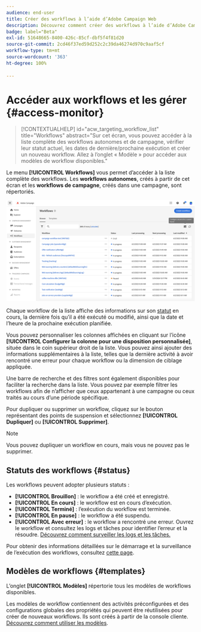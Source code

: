 ```yaml
---
audience: end-user
title: Créer des workflows à l’aide d’Adobe Campaign Web
description: Découvrez comment créer des workflows à l’aide d’Adobe Campaign Web.
badge: label="Beta"
exl-id: 51648665-8400-426c-85cf-dbf5f4f81d20
source-git-commit: 2cd46f37ed59d252c2c39da46274d970c9aaf5cf
workflow-type: tm+mt
source-wordcount: '363'
ht-degree: 100%

---
```


# Accéder aux workflows et les gérer {#access-monitor}

>[!CONTEXTUALHELP]
>id="acw_targeting_workflow_list"
>title="Workflows"
>abstract="Sur cet écran, vous pouvez accéder à la liste complète des workflows autonomes et de campagne, vérifier leur statut actuel, les dates de dernière/prochaine exécution et créer un nouveau workflow. Allez à l’onglet « Modèle » pour accéder aux modèles de workflow disponibles."

Le menu **[!UICONTROL Workflows]** vous permet d’accéder à la liste complète des workflows. Les **workflows autonomes**, créés à partir de cet écran et les **workflows de campagne**, créés dans une campagne, sont répertoriés.

![](assets/workflow-list.png)

Chaque workflow de la liste affiche des informations sur son [statut](#status) en cours, la dernière fois qu’il a été exécuté ou modifié, ainsi que la date et l’heure de la prochaine exécution planifiée.

Vous pouvez personnaliser les colonnes affichées en cliquant sur l’icône **[!UICONTROL Configurer la colonne pour une disposition personnalisée]**, située dans le coin supérieur droit de la liste. Vous pouvez ainsi ajouter des informations supplémentaires à la liste, telles que la dernière activité à avoir rencontré une erreur pour chaque workflow ou la dimension de ciblage appliquée.

Une barre de recherche et des filtres sont également disponibles pour faciliter la recherche dans la liste. Vous pouvez par exemple filtrer les workflows afin de n’afficher que ceux appartenant à une campagne ou ceux traités au cours d’une période spécifique.

Pour dupliquer ou supprimer un workflow, cliquez sur le bouton représentant des points de suspension et sélectionnez **[!UICONTROL Dupliquer]** ou **[!UICONTROL Supprimer]**.

>[!NOTE]
>
>Vous pouvez dupliquer un workflow en cours, mais vous ne pouvez pas le supprimer.

## Statuts des workflows {#status}

Les workflows peuvent adopter plusieurs statuts :

* **[!UICONTROL Brouillon]** : le workflow a été créé et enregistré.
* **[!UICONTROL En cours]** : le workflow est en cours d’exécution.
* **[!UICONTROL Terminé]** : l’exécution du workflow est terminée.
* **[!UICONTROL En pause]** : le workflow a été suspendu.
* **[!UICONTROL Avec erreur]** : le workflow a rencontré une erreur. Ouvrez le workflow et consultez les logs et tâches pour identifier l’erreur et la résoudre. [Découvrez comment surveiller les logs et les tâches.](start-monitor-workflows.md#logs-tasks)

Pour obtenir des informations détaillées sur le démarrage et la surveillance de l’exécution des workflows, consultez [cette page](start-monitor-workflows.md).

## Modèles de workflows {#templates}

L’onglet **[!UICONTROL Modèles]** répertorie tous les modèles de workflows disponibles.

Les modèles de workflow contiennent des activités préconfigurées et des configurations globales des propriétés qui peuvent être réutilisées pour créer de nouveaux workflows. Ils sont créés à partir de la console cliente. [Découvrez comment utiliser les modèles](https://experienceleague.adobe.com/docs/campaign/automation/workflows/introduction/build-a-workflow.html?lang=fr#workflow-templates).
